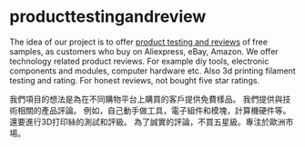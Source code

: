 # producttestingandreview

The idea of our project is to offer [product testing and reviews](https://producttesting.neocities.org/) of free samples, as customers who buy on Aliexpress, eBay, Amazon.
We offer technology related product reviews. For example diy tools, electronic components and modules, computer hardware etc.
Also 3d printing filament testing and rating. For honest reviews, not bought five star ratings.

我們項目的想法是為在不同購物平台上購買的客戶提供免費樣品。
我們提供與技術相關的產品評論。 例如，自己動手做工具，電子組件和模塊，計算機硬件等。
還要進行3D打印絲的測試和評級。 為了誠實的評論，不買五星級。專注於歐洲市場。
